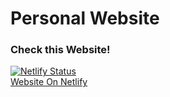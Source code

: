 # Personal Website
### Check this Website!
[![Netlify Status](https://api.netlify.com/api/v1/badges/57db0c41-8742-4d41-bece-d8c2b57750b5/deploy-status)](https://app.netlify.com/sites/anonymouspyro/deploys)  
[Website On Netlify](https://anonymouspyro.netlify.com)
